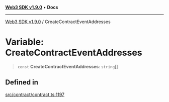 [**Web3 SDK v1.9.0**](../README.md) • **Docs**

***

[Web3 SDK v1.9.0](../globals.md) / CreateContractEventAddresses

# Variable: CreateContractEventAddresses

> `const` **CreateContractEventAddresses**: `string`[]

## Defined in

[src/contract/contract.ts:1197](https://github.com/Mystic-Nayy/alephium-web3/blob/c1afd789a197ce5fe21f08c2965942090157c33d/packages/web3/src/contract/contract.ts#L1197)

